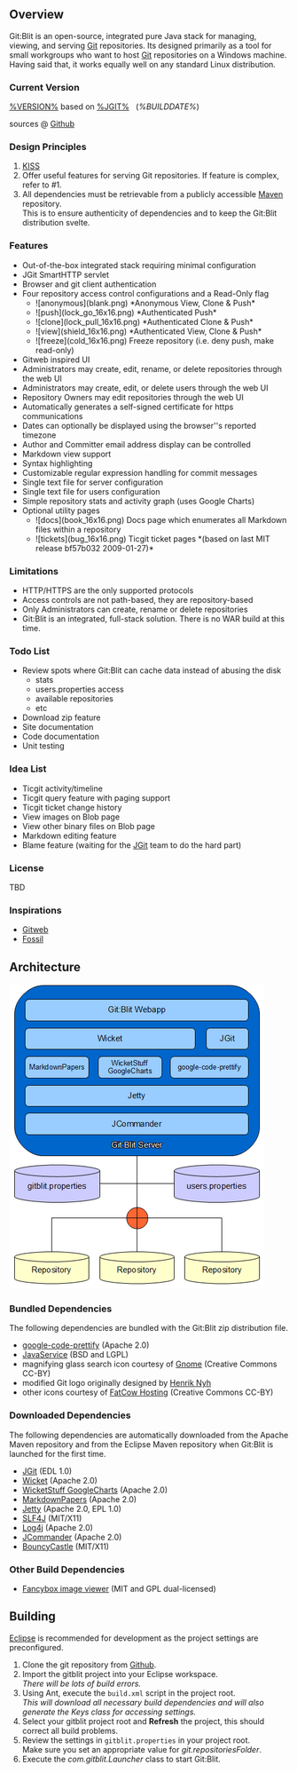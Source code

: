 ## Overview
Git:Blit is an open-source, integrated pure Java stack for managing, viewing, and serving [Git][git] repositories.
Its designed primarily as a tool for small workgroups who want to host [Git][git] repositories on a Windows machine.  Having said that, it works equally well on any standard Linux distribution.
 
### Current Version

[%VERSION%](http://gitblit.com/%DISTRIBUTION%) based on [%JGIT%][jgit] &nbsp; (*%BUILDDATE%*)

sources @ [Github][gitbltsrc]

### Design Principles
1. [KISS](http://en.wikipedia.org/wiki/KISS_principle)
2. Offer useful features for serving Git repositories.  If feature is complex, refer to #1.
3. All dependencies must be retrievable from a publicly accessible [Maven](http://maven.apache.org) repository.<br/>This is to ensure authenticity of dependencies and to keep the Git:Blit distribution svelte.  

### Features
- Out-of-the-box integrated stack requiring minimal configuration
- JGit SmartHTTP servlet
- Browser and git client authentication
- Four repository access control configurations and a Read-Only flag
    <ul class='noBullets'>
    <li>![anonymous](blank.png) *Anonymous View, Clone & Push*</li>
    <li>![push](lock_go_16x16.png) *Authenticated Push*</li>
    <li>![clone](lock_pull_16x16.png) *Authenticated Clone & Push*</li>
    <li>![view](shield_16x16.png) *Authenticated View, Clone & Push*</li>
    <li>![freeze](cold_16x16.png) Freeze repository (i.e. deny push, make read-only)
    </ul>
- Gitweb inspired UI
- Administrators may create, edit, rename, or delete repositories through the web UI
- Administrators may create, edit, or delete users through the web UI
- Repository Owners may edit repositories through the web UI
- Automatically generates a self-signed certificate for https communications
- Dates can optionally be displayed using the browser''s reported timezone
- Author and Committer email address display can be controlled
- Markdown view support
- Syntax highlighting
- Customizable regular expression handling for commit messages
- Single text file for server configuration
- Single text file for users configuration
- Simple repository stats and activity graph (uses Google Charts)
- Optional utility pages
    <ul class='noBullets'>
    <li>![docs](book_16x16.png) Docs page which enumerates all Markdown files within a repository</li>
    <li>![tickets](bug_16x16.png) Ticgit ticket pages *(based on last MIT release bf57b032 2009-01-27)*</li>
    </ul>

### Limitations
- HTTP/HTTPS are the only supported protocols
- Access controls are not path-based, they are repository-based
- Only Administrators can create, rename or delete repositories
- Git:Blit is an integrated, full-stack solution.  There is no WAR build at this time.

### Todo List
- Review spots where Git:Blit can cache data instead of abusing the disk
    - stats
    - users.properties access
    - available repositories
    - etc
- Download zip feature
- Site documentation
- Code documentation
- Unit testing

### Idea List
- Ticgit activity/timeline
- Ticgit query feature with paging support
- Ticgit ticket change history
- View images on Blob page
- View other binary files on Blob page
- Markdown editing feature
- Blame feature (waiting for the [JGit][jgit] team to do the hard part)

### License
TBD

### Inspirations
- [Gitweb](http://www.git-scm.com)
- [Fossil](http://www.fossil-scm.org) 

## Architecture

![block diagram](architecture.png "Git Blit Architecture")

### Bundled Dependencies
The following dependencies are bundled with the Git:Blit zip distribution file.

- [google-code-prettify](http://code.google.com/p/google-code-prettify) (Apache 2.0)
- [JavaService](http://forge.ow2.org/projects/javaservice) (BSD and LGPL)
- magnifying glass search icon courtesy of [Gnome](http://gnome.org) (Creative Commons CC-BY)
- modified Git logo originally designed by [Henrik Nyh](http://henrik.nyh.se/2007/06/alternative-git-logo-and-favicon)
- other icons courtesy of [FatCow Hosting](http://www.fatcow.com/free-icons) (Creative Commons CC-BY)

### Downloaded Dependencies
The following dependencies are automatically downloaded from the Apache Maven repository and from the Eclipse Maven repository when Git:Blit is launched for the first time.

- [JGit][jgit] (EDL 1.0)
- [Wicket](http://wicket.apache.org) (Apache 2.0)
- [WicketStuff GoogleCharts](https://github.com/wicketstuff/core/wiki/GoogleCharts) (Apache 2.0)
- [MarkdownPapers](http://markdown.tautua.org) (Apache 2.0)
- [Jetty](http://eclipse.org/jetty) (Apache 2.0, EPL 1.0)
- [SLF4J](http://www.slf4j.org) (MIT/X11)
- [Log4j](http://logging.apache.org/log4j) (Apache 2.0) 
- [JCommander](http://jcommander.org) (Apache 2.0)
- [BouncyCastle](http://www.bouncycastle.org) (MIT/X11)

### Other Build Dependencies
- [Fancybox image viewer](http://fancybox.net) (MIT and GPL dual-licensed)

## Building
[Eclipse](http://eclipse.org) is recommended for development as the project settings are preconfigured.

1. Clone the git repository from [Github][gitbltsrc].
2. Import the gitblit project into your Eclipse workspace.<br/>
*There will be lots of build errors.*
3. Using Ant, execute the `build.xml` script in the project root.<br/>
*This will download all necessary build dependencies and will also generate the Keys class for accessing settings.*
4. Select your gitblit project root and **Refresh** the project, this should correct all build problems.
5. Review the settings in `gitblit.properties` in your project root.<br/>
Make sure you set an appropriate value for *git.repositoriesFolder*. 
6. Execute the *com.gitblit.Launcher* class to start Git:Blit.

[jgit]: http://eclipse.org/jgit "Eclipse JGit Site"
[git]: http://git-scm.com "Official Git Site"
[gitbltsrc]: http://somewhere.com "gitblit git repository"